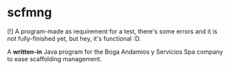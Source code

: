 # scfmng
[!] A program-made as requirement for a test, there's some errors and it is not fully-finished yet, but hey, it's functional :D.

A **written-in** Java program for the Boga Andamios y Servicios Spa company to ease scaffolding management.
